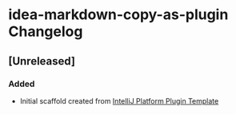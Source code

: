 <!-- Keep a Changelog guide -> https://keepachangelog.com -->

# idea-markdown-copy-as-plugin Changelog

## [Unreleased]
### Added
- Initial scaffold created from [IntelliJ Platform Plugin Template](https://github.com/JetBrains/intellij-platform-plugin-template)
